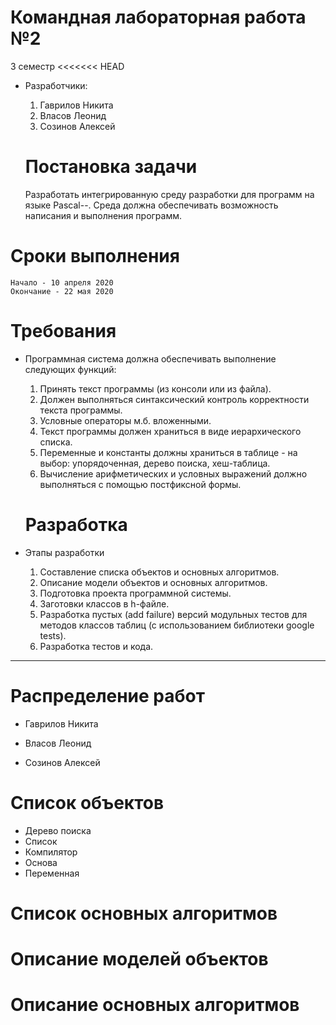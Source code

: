 # Командная лабораторная работа №2 #
3 семестр
<<<<<<< HEAD
- Разработчики:
  1. Гаврилов Никита
  2. Власов Леонид
  3. Созинов Алексей
  
    # Постановка задачи #
  Разработать интегрированную среду разработки для программ на языке Pascal--.
Среда должна обеспечивать возможность написания и выполнения программ.

# Сроки выполнения #
	Начало - 10 апреля 2020
	Окончание - 22 мая 2020
  
  # Требования #
- Программная система должна обеспечивать выполнение следующих функций:
  1. Принять текст программы (из консоли или из файла).
  1. Должен выполняться синтаксический контроль корректности текста программы.
  2. Условные операторы м.б. вложенными.
  3. Текст программы должен храниться в виде иерархического списка.
  4. Переменные и константы должны храниться в таблице - на выбор: упорядоченная, дерево поиска, хеш-таблица.
  5. Вычисление арифметических и условных выражений должно выполняться с помощью постфиксной формы.
  
  # Разработка #
- Этапы разработки
    1. Составление списка объектов и основных алгоритмов.
    2. Описание модели объектов и основных алгоритмов.
    3. Подготовка проекта программной системы.
    4. Заготовки классов в h-файле.
    5. Разработка пустых (add failure) версий модульных тестов для методов классов таблиц (с использованием библиотеки google tests).
    6. Разработка тестов и кода.

---

# Распределение работ #
- Гаврилов Никита

- Власов Леонид

- Созинов Алексей

# Список объектов #

- Дерево поиска
- Список
- Компилятор
- Основа
- Переменная

# Список основных алгоритмов #

# Описание моделей объектов #

# Описание основных алгоритмов #
